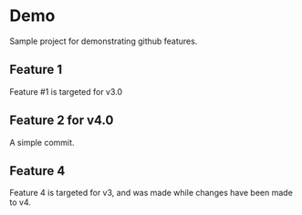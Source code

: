 # Demo

Sample project for demonstrating github features.

## Feature 1

Feature #1 is targeted for v3.0

## Feature 2 for v4.0

A simple commit.

## Feature 4

Feature 4 is targeted for v3, and was made while changes have been made to v4.

